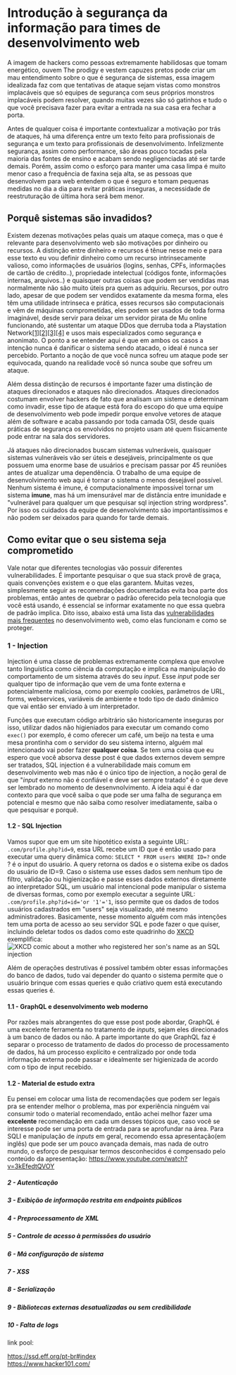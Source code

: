 # Introdução à segurança da informação para times de desenvolvimento web

A imagem de hackers como pessoas extremamente habilidosas que tomam energético, ouvem The prodigy e vestem capuzes pretos pode criar um mau entendimento sobre o que é segurança de sistemas, essa imagem idealizada faz com que tentativas de ataque sejam vistas como monstros implacáveis que só equipes de segurança com seus próprios monstros implacáveis podem resolver, quando muitas vezes são só gatinhos e tudo o que você precisava fazer para evitar a entrada na sua casa era fechar a porta.

Antes de qualquer coisa é importante contextualizar a motivação por trás de ataques, há uma diferença entre um texto feito para profissionais de segurança e um texto para profissionais de desenvolvimento. Infelizmente segurança, assim como performance, são áreas pouco tocadas pela maioria das fontes de ensino e acabam sendo negligenciadas até ser tarde demais. Porém, assim como o esforço para manter uma casa limpa é muito menor caso a frequência de faxina seja alta, se as pessoas que desenvolvem para web entendem o que é seguro e tomam pequenas medidas no dia a dia para evitar práticas inseguras, a necessidade de reestruturação de última hora será bem menor.

## Porquê sistemas são invadidos?

Existem dezenas motivações pelas quais um ataque começa, mas o que é relevante para desenvolvimento web são motivações por dinheiro ou recursos. A distinção entre dinheiro e recursos é tênue nesse meio e para esse texto eu vou definir dinheiro como um recurso intrinsecamente valioso, como informações de usuários (logins, senhas, CPFs, informações de cartão de crédito..), propriedade intelectual (códigos fonte, informações internas, arquivos..) e quaisquer outras coisas que podem ser vendidas mas normalmente não são muito úteis pra quem as adquiriu.
Recursos, por outro lado, apesar de que podem ser vendidos exatamente da mesma forma, eles têm uma utilidade intrinseca e prática, esses recursos são computacionais e vêm de máquinas comprometidas, eles podem ser usados de toda forma imaginável, desde servir para deixar um servidor pirata de Mu online funcionando, até sustentar um ataque DDos que derruba toda a Playstation Network[\[1\]](https://thehackernews.com/2018/11/gaming-server-ddos-attack.html)[\[2\]](https://www.theverge.com/2017/8/18/16170536/mirai-ddos-playstation-network-dyn-internet-angry-gamers)[\[3\]](https://www.scmagazine.com/home/security-news/sony-psn-downed-hacking-group-claims-ddos-attack/)[\[4\]](https://www.esecurityplanet.com/network-security/sony-networks-taken-down-by-ddos-attack.html) e usos mais especializados como segurança e anonimato. O ponto a se entender aqui é que em ambos os casos a intenção nunca é danificar o sistema sendo atacado, o ideal é nunca ser percebido. Portanto a noção de que você nunca sofreu um ataque pode ser equivocada, quando na realidade você só nunca soube que sofreu um ataque.

Além dessa distinção de recursos é importante fazer uma distinção de ataques direcionados e ataques não direcionados. Ataques direcionados costumam envolver hackers de fato que analisam um sistema e determinam como invadir, esse tipo de ataque está fora do escopo do que uma equipe de desenvolvimento web pode impedir porque envolve vetores de ataque além de software e acaba passando por toda camada OSI, desde quais práticas de segurança os envolvidos no projeto usam até quem fisicamente pode entrar na sala dos servidores.

Já ataques não direcionados buscam sistemas vulneráveis, quaisquer sistemas vulneráveis vão ser úteis e desejáveis, principalmente os que possuem uma enorme base de usuários e precisam passar por 45 reuniões antes de atualizar uma dependência. O trabalho de uma equipe de desenvolvimento web aqui é tornar o sistema o menos desejável possível. Nenhum sistema é imune, é computacionalmente impossível tornar um sistema **imune**, mas há um imensurável mar de distância entre imunidade e "vulnerável para qualquer um que pesquisar sql injection string wordpress". Por isso os cuidados da equipe de desenvolvimento são importantíssimos e não podem ser deixados para quando for tarde demais.

## Como evitar que o seu sistema seja comprometido

Vale notar que diferentes tecnologias vão possuir diferentes vulnerabilidades. É importante pesquisar o que sua stack provê de graça, quais convenções existem e o que elas garantem. Muitas vezes, simplesmente seguir as recomendações documentadas evita boa parte dos problemas, então antes de quebrar o padrão oferecido pela tecnologia que você está usando, é essencial se informar exatamente no que essa quebra de padrão implica.
Dito isso, abaixo está uma lista das [vulnerabilidades mais frequentes](https://www.owasp.org/images/7/72/OWASP_Top_10-2017_%28en%29.pdf.pdf) no desenvolvimento web, como elas funcionam e como se proteger.

### 1 - Injection
Injection é uma classe de problemas extremamente complexa que envolve tanto linguística como ciência da computação e implica na manipulação do comportamento de um sistema através do seu *input*. Esse *input* pode ser qualquer tipo de informação que vem de uma fonte externa e potencialmente maliciosa, como por exemplo cookies, parâmetros de URL, forms, webservices, variáveis de ambiente e todo tipo de dado dinâmico que vai então ser enviado à um interpretador.

Funções que executam código arbitrário são historicamente inseguras por isso, utilizar dados não higieniados para executar um comando como `exec()` por exemplo, é como oferecer um café, um beijo na testa e uma mesa prontinha com o servidor do seu sistema interno, alguém mal intencionado vai poder fazer **qualquer coisa**. Se tem uma coisa que eu espero que você absorva desse post é que dados externos devem sempre ser tratados, SQL injection é a vulnerabilidade mais comum em desenvolvimento web mas não é o único tipo de injection, a noção geral de que "*input* externo não é confiável e deve ser sempre tratado" é o que deve ser lembrado no momento de desenvnolvimento. A ideia aqui é dar contexto para que você saiba o que pode ser uma falha de segurança em potencial e mesmo que não saiba como resolver imediatamente, saiba o que pesquisar e porquê.

#### 1.2 - SQL Injection
Vamos supor que em um site hipotético exista a seguinte URL: `.com/profile.php?id=9`, essa URL recebe um ID que é então usado para executar uma query dinâmica como: `SELECT * FROM users WHERE ID=?` onde ? é o input do usuário. A query retorna os dados e o sistema exibe os dados do usuário de ID=9. Caso o sistema use esses dados sem nenhum tipo de filtro, validação ou higienização e passe esses dados externos diretamente ao interpretador SQL, um usuário mal intencional pode manipular o sistema de diversas formas, como por exemplo executar a seguinte URL: `.com/profile.php?id=id='or '1'='1`, isso permite que os dados de todos usuários cadastrados em "users" seja visualizado, até mesmo administradores. Basicamente, nesse momento alguém com más intenções tem uma porta de acesso ao seu servidor SQL e pode fazer o que quiser, incluindo deletar todos os dados como este quadrinho do [XKCD](https://www.xkcd.com/327/) exemplifica:  
![XKCD comic about a mother who registered her son's name as an SQL injection](https://imgs.xkcd.com/comics/exploits_of_a_mom.png)

Além de operações destrutivas é possível também obter essas informações do banco de dados, tudo vai depender do quanto o sistema permite que o usuário brinque com essas queries e quão criativo quem está executando essas queries é.

#### 1.1 - GraphQL e desenvolvimento web moderno
Por razões mais abrangentes do que esse post pode abordar, GraphQL é uma excelente ferramenta no tratamento de *inputs*, sejam eles direcionados à um banco de dados ou não. A parte importante do que GraphQL faz é separar o processo de tratamento de dados do processo de processamento de dados, há um processo explícito e centralizado por onde toda informação externa pode passar e idealmente ser higienizada de acordo com o tipo de input recebido.

#### 1.2 - Material de estudo extra
Eu pensei em colocar uma lista de recomendações que podem ser legais pra se entender melhor o problema, mas por experiência ninguém vai consumir todo o material recomendado, então achei melhor fazer uma **excelente** recomendação em cada um desses tópicos que, caso você se interesse pode ser uma porta de entrada para se aprofundar na área. Para SQLI e manipulação de *inputs* em geral, recomendo essa apresentação(em inglês) que pode ser um pouco avançada demais, mas nada de outro mundo, o esforço de pesquisar termos desconhecidos é compensado pelo conteúdo da apresentação:
https://www.youtube.com/watch?v=3kEfedtQVOY

##### 2 - Autenticação
##### 3 - Exibição de informação restrita em endpoints públicos
##### 4 - Preprocessamento de XML
##### 5 - Controle de acesso à permissões do usuário
##### 6 - Má configuração de sistema
##### 7 - XSS
##### 8 - Serialização
##### 9 - Bibliotecas externas desatualizadas ou sem credibilidade
##### 10 - Falta de logs



link pool:

https://ssd.eff.org/pt-br#index  
https://www.hacker101.com/  

